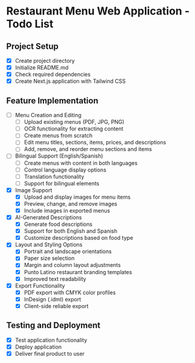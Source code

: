 # Restaurant Menu Web Application - Todo List

## Project Setup
- [x] Create project directory
- [x] Initialize README.md
- [x] Check required dependencies
- [x] Create Next.js application with Tailwind CSS

## Feature Implementation
- [ ] Menu Creation and Editing
  - [ ] Upload existing menus (PDF, JPG, PNG)
  - [ ] OCR functionality for extracting content
  - [ ] Create menus from scratch
  - [ ] Edit menu titles, sections, items, prices, and descriptions
  - [ ] Add, remove, and reorder menu sections and items

- [ ] Bilingual Support (English/Spanish)
  - [ ] Create menus with content in both languages
  - [ ] Control language display options
  - [ ] Translation functionality
  - [ ] Support for bilingual elements

- [x] Image Support
  - [x] Upload and display images for menu items
  - [x] Preview, change, and remove images
  - [x] Include images in exported menus

- [x] AI-Generated Descriptions
  - [x] Generate food descriptions
  - [x] Support for both English and Spanish
  - [x] Customize descriptions based on food type

- [x] Layout and Styling Options
  - [x] Portrait and landscape orientations
  - [x] Paper size selection
  - [x] Margin and column layout adjustments
  - [x] Punto Latino restaurant branding templates
  - [x] Improved text readability

- [x] Export Functionality
  - [x] PDF export with CMYK color profiles
  - [x] InDesign (.idml) export
  - [x] Client-side reliable export

## Testing and Deployment
- [x] Test application functionality
- [x] Deploy application
- [x] Deliver final product to user

